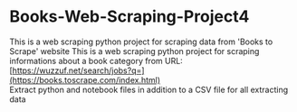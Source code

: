 # Books-Web-Scraping-Project4
This is a web scraping python project for scraping data from 'Books to Scrape' website
This is a web scraping python project for scraping informations about a book category from URL: [https://wuzzuf.net/search/jobs?q=](https://books.toscrape.com/index.html)
\
Extract python and notebook files in addition to a CSV file for all extracting data

